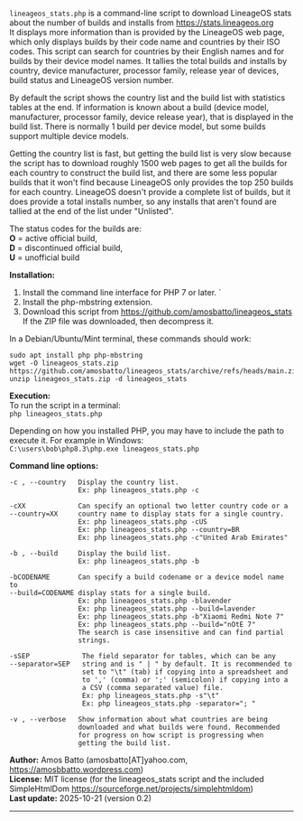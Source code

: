 `lineageos_stats.php` is a command-line script to download LineageOS stats
about the number of builds and installs from https://stats.lineageos.org  
It displays more information than is provided by the LineageOS web page,
which only displays builds by their code name and countries by their ISO
codes. This script can search for countries by their English names and 
for builds by their device model names. It tallies the total builds and 
installs by country, device manufacturer, processor family, release year
of devices, build status and LineageOS version number.   
  
By default the script shows the country list and the build list with 
statistics tables at the end. If information is known about a build 
(device model, manufacturer, processor family, device release year), 
that is displayed in the build list. There is normally 1 build per 
device model, but some builds support multiple device models.

Getting the country list is fast, but getting the build list is
very slow because the script has to download roughly 1500 web pages to
get all the builds for each country to construct the build list, and 
there are some less popular builds that it won't find because LineageOS 
only provides the top 250 builds for each country. LineageOS doesn't 
provide a complete list of builds, but it does provide a total installs 
number, so any installs that aren't found are tallied at the end of the 
list under "Unlisted". 

The status codes for the builds are:  
**O** = active official build,  
**D** = discontinued official build,  
**U** = unofficial build  
 
**Installation:**   
1. Install the command line interface for PHP 7 or later. ´
2. Install the php-mbstring extension.
3. Download this script from https://github.com/amosbatto/lineageos_stats
   If the ZIP file was downloaded, then decompress it. 
  
In a Debian/Ubuntu/Mint terminal, these commands should work: 
```
sudo apt install php php-mbstring
wget -O lineageos_stats.zip https://github.com/amosbatto/lineageos_stats/archive/refs/heads/main.zip
unzip lineageos_stats.zip -d lineageos_stats
```
  
**Execution:**  
To run the script in a terminal:  
`php lineageos_stats.php`
  
Depending on how you installed PHP, you may have to include the path to 
execute it. For example in Windows:  
`C:\users\bob\php8.3\php.exe lineageos_stats.php` 

**Command line options:**  
```
-c , --country   Display the country list.   
                 Ex: php lineageos_stats.php -c  
                   
-cXX             Can specify an optional two letter country code or a
--country=XX     country name to display stats for a single country.  
                 Ex: php lineageos_stats.php -cUS  
                 Ex: php lineageos_stats.php --country=BR  
                 Ex: php lineageos_stats.php -c"United Arab Emirates"  
                   
-b , --build     Display the build list.  
                 Ex: php lineageos_stats.php -b  
                   
-bCODENAME       Can specify a build codename or a device model name to  
--build=CODENAME display stats for a single build.  
                 Ex: php lineageos_stats.php -blavender  
                 Ex: php lineageos_stats.php --build=lavender  
                 Ex: php lineageos_stats.php -b"Xiaomi Redmi Note 7"  
                 Ex: php lineageos_stats.php --build="nOtE 7"  
                 The search is case insensitive and can find partial   
                 strings.
                                                                        
-sSEP             The field separator for tables, which can be any 
--separator=SEP   string and is " | " by default. It is recommended to 
                  set to "\t" (tab) if copying into a spreadsheet and
                  to ',' (comma) or ';' (semicolon) if copying into a
                  a CSV (comma separated value) file.
                  Ex: php lineageos_stats.php -s"\t"                   
                  Ex: php lineageos_stats.php -separator="; "                             
                  
-v , --verbose   Show information about what countries are being  
                 downloaded and what builds were found. Recommended 
                 for progress on how script is progressing when 
                 getting the build list.  
```

**Author:**  Amos Batto (amosbatto[AT]yahoo.com, https://amosbbatto.wordpress.com)  
**License:** MIT license (for the lineageos_stats script and the included 
         SimpleHtmlDom https://sourceforge.net/projects/simplehtmldom)  
**Last update:**    2025-10-21 (version 0.2)  

----------------


